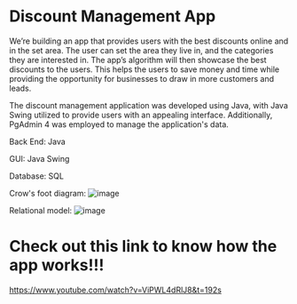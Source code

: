 # Discount Management App
We’re building an app that provides users with the best discounts online and in the set area. The user can set the area they live in, and the categories they are interested in. The app’s algorithm will then showcase the best discounts to the users. This helps the users to save money and time while providing the opportunity for businesses to draw in more customers and leads.

The discount management application was developed using Java, with Java Swing utilized to provide users with an appealing interface. Additionally, PgAdmin 4 was employed to manage the application's data.

Back End: Java

GUI: Java Swing

Database: SQL 



Crow's foot diagram:
![image](https://user-images.githubusercontent.com/113895096/227045082-6c4dcb76-062a-4f7a-abe5-5838534862f0.png)


Relational model:
![image](https://user-images.githubusercontent.com/113895096/227045108-7d05d665-17a4-48a4-b4da-325caf803aca.png)


# Check out this link to know how the app works!!!

https://www.youtube.com/watch?v=ViPWL4dRlJ8&t=192s
